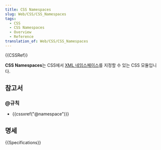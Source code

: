 ```yaml
---
title: CSS Namespaces
slug: Web/CSS/CSS_Namespaces
tags:
  - CSS
  - CSS Namespaces
  - Overview
  - Reference
translation_of: Web/CSS/CSS_Namespaces
---
```

{{CSSRef}}

**CSS Namespaces**는 CSS에서 [XML 네임스페이스](/ko/docs/Namespaces)를 지정할 수 있는 CSS 모듈입니다.

## 참고서

### @규칙

- {{cssxref("@namespace")}}

## 명세

{{Specifications}}
